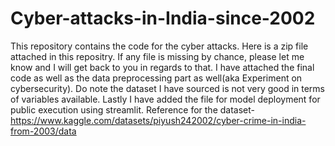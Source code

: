 # Cyber-attacks-in-India-since-2002
This repository contains the code for the cyber attacks.
Here is a zip file attached in this repositry. If any file is missing by chance, please let me know and I will get back to you in regards to that.
I have attached the final code as well as the data preprocessing part as well(aka Experiment on cybersecurity).
Do note the dataset I have sourced is not very good in terms of variables available.
Lastly I have added the file for model deployment for public execution using streamlit.
Reference for the dataset- https://www.kaggle.com/datasets/piyush242002/cyber-crime-in-india-from-2003/data

